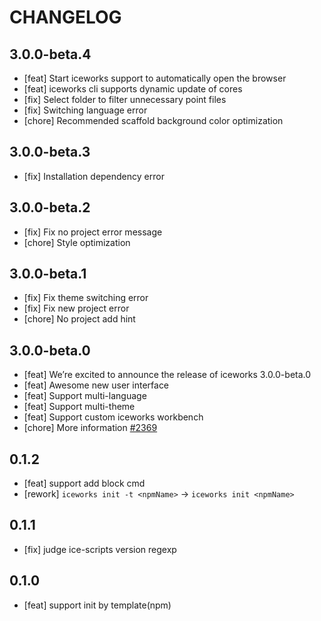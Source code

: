 # CHANGELOG

## 3.0.0-beta.4
- [feat] Start iceworks support to automatically open the browser
- [feat] iceworks cli supports dynamic update of cores
- [fix] Select folder to filter unnecessary point files
- [fix] Switching language error
- [chore] Recommended scaffold background color optimization

## 3.0.0-beta.3
- [fix] Installation dependency error

## 3.0.0-beta.2
- [fix] Fix no project error message
- [chore] Style optimization

## 3.0.0-beta.1

- [fix] Fix theme switching error
- [fix] Fix new project error
- [chore] No project add hint

## 3.0.0-beta.0

- [feat] We’re excited to announce the release of iceworks 3.0.0-beta.0
- [feat] Awesome new user interface
- [feat] Support multi-language
- [feat] Support multi-theme 
- [feat] Support custom iceworks workbench 
- [chore] More information [#2369](https://github.com/alibaba/ice/issues/2369) 

## 0.1.2

- [feat] support add block cmd
- [rework] `iceworks init -t <npmName>` -> `iceworks init <npmName>`

## 0.1.1

- [fix] judge ice-scripts version regexp

## 0.1.0

- [feat] support init by template(npm)
